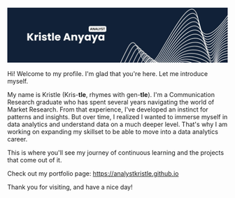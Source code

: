 <p align="center">
  <img src=https://github.com/analystkristle/analystkristle/blob/main/profile-banner.jpg
</p>


Hi! Welcome to my profile. I'm glad that you're here. Let me introduce myself.

My name is Kristle (Kris-**tle**, rhymes with gen-**tle**). I'm a Communication Research graduate who has spent several years navigating the world of Market Research. From that experience, I've developed an instinct for patterns and insights. But over time, I realized I wanted to immerse myself in data analytics and understand data on a much deeper level. That's why I am working on expanding my skillset to be able to move into a data analytics career.

This is where you'll see my journey of continuous learning and the projects that come out of it.

Check out my portfolio page: https://analystkristle.github.io

Thank you for visiting, and have a nice day!
